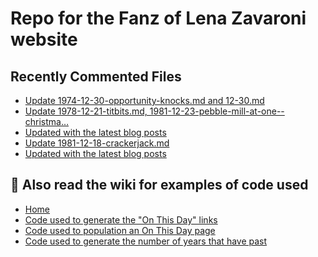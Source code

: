 # Repo for the Fanz of Lena Zavaroni website

## Recently Commented Files
<!-- BLOG-POST-LIST:START -->
- [Update 1974-12-30-opportunity-knocks.md and 12-30.md](https://github.com/FanzOfLenaZavaroni/fanzoflenazavaroni.github.io/commit/3bd1c6f8790cc50b25d1fb8a80fba15e19c74cc4)
- [Update 1978-12-21-titbits.md, 1981-12-23-pebble-mill-at-one--christma…](https://github.com/FanzOfLenaZavaroni/fanzoflenazavaroni.github.io/commit/1710c1ae85f945ed574dec08e9533165e819c9c0)
- [Updated with the latest blog posts](https://github.com/FanzOfLenaZavaroni/fanzoflenazavaroni.github.io/commit/da90fc44e556aca88bc929286268b72eb574d881)
- [Update 1981-12-18-crackerjack.md](https://github.com/FanzOfLenaZavaroni/fanzoflenazavaroni.github.io/commit/837449b0a1e01ba1d652962bd7fe30f9d60481d7)
- [Updated with the latest blog posts](https://github.com/FanzOfLenaZavaroni/fanzoflenazavaroni.github.io/commit/bcd31f128ec95744012d35b9befea67f50fa072b)
<!-- BLOG-POST-LIST:END -->

## :notebook: Also read the wiki for examples of code used
* [Home](https://github.com/FanzOfLenaZavaroni/fanzoflenazavaroni.github.io/wiki)
* [Code used to generate the "On This Day" links](https://github.com/FanzOfLenaZavaroni/fanzoflenazavaroni.github.io/wiki/On-This-Day-Code)
* [Code used to population an On This Day page](https://github.com/FanzOfLenaZavaroni/fanzoflenazavaroni.github.io/wiki/Code-used-to-population-an-On-This-Day-page)
* [Code used to generate the number of years that have past](https://github.com/FanzOfLenaZavaroni/fanzoflenazavaroni.github.io/wiki/Number-of-years-gone-by-code)
